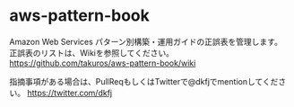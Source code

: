 # aws-pattern-book
Amazon Web Services パターン別構築・運用ガイドの正誤表を管理します。
正誤表のリストは、Wikiを参照してください。
https://github.com/takuros/aws-pattern-book/wiki

指摘事項がある場合は、PullReqもしくはTwitterで@dkfjでmentionしてください。
https://twitter.com/dkfj

